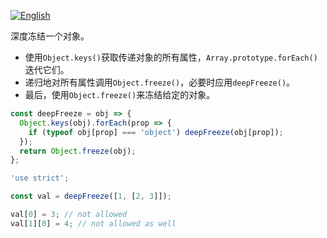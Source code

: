 
<a href="./README.md" target="_blank"><img src="https://img.shields.io/badge/-English-gray" alt="English"/></a>

深度冻结一个对象。

- 使用`Object.keys()`获取传递对象的所有属性，`Array.prototype.forEach()`迭代它们。
- 递归地对所有属性调用`Object.freeze()`，必要时应用`deepFreeze()`。
- 最后，使用`Object.freeze()`来冻结给定的对象。

```js
const deepFreeze = obj => {
  Object.keys(obj).forEach(prop => {
    if (typeof obj[prop] === 'object') deepFreeze(obj[prop]);
  });
  return Object.freeze(obj);
};
```

```js
'use strict';

const val = deepFreeze([1, [2, 3]]);

val[0] = 3; // not allowed
val[1][0] = 4; // not allowed as well
```
